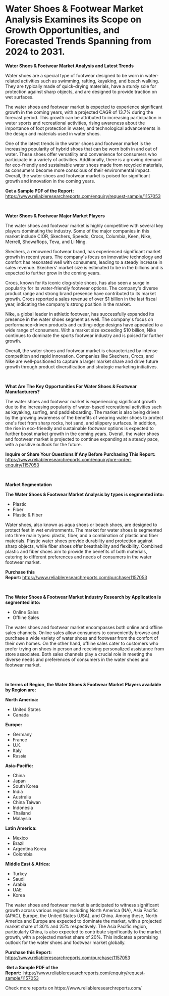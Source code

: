 <p><h1>Water Shoes & Footwear Market Analysis Examines its Scope on Growth Opportunities, and Forecasted Trends Spanning from 2024 to 2031.</h1></p><p><strong>Water Shoes & Footwear Market Analysis and Latest Trends</strong></p>
<p><p>Water shoes are a special type of footwear designed to be worn in water-related activities such as swimming, rafting, kayaking, and beach walking. They are typically made of quick-drying materials, have a sturdy sole for protection against sharp objects, and are designed to provide traction on wet surfaces.</p><p>The water shoes and footwear market is expected to experience significant growth in the coming years, with a projected CAGR of 13.7% during the forecast period. This growth can be attributed to increasing participation in water sports and recreational activities, rising awareness about the importance of foot protection in water, and technological advancements in the design and materials used in water shoes.</p><p>One of the latest trends in the water shoes and footwear market is the increasing popularity of hybrid shoes that can be worn both in and out of water. These shoes offer versatility and convenience for consumers who participate in a variety of activities. Additionally, there is a growing demand for eco-friendly and sustainable water shoes made from recycled materials, as consumers become more conscious of their environmental impact. Overall, the water shoes and footwear market is poised for significant growth and innovation in the coming years.</p></p>
<p><strong>Get a Sample PDF of the Report:&nbsp;</strong> <a href="https://www.reliableresearchreports.com/enquiry/request-sample/1157053">https://www.reliableresearchreports.com/enquiry/request-sample/1157053</a></p>
<p>&nbsp;</p>
<p><strong>Water Shoes & Footwear Major Market Players</strong></p>
<p><p>The water shoes and footwear market is highly competitive with several key players dominating the industry. Some of the major companies in this market include CIOR, Skechers, Speedo, Crocs, Columbia, Keen, Nike, Merrell, Showaflops, Teva, and Li Ning.</p><p>Skechers, a renowned footwear brand, has experienced significant market growth in recent years. The company's focus on innovative technology and comfort has resonated well with consumers, leading to a steady increase in sales revenue. Skechers' market size is estimated to be in the billions and is expected to further grow in the coming years.</p><p>Crocs, known for its iconic clog-style shoes, has also seen a surge in popularity for its water-friendly footwear options. The company's diverse product range and strong brand presence have contributed to its market growth. Crocs reported a sales revenue of over $1 billion in the last fiscal year, indicating the company's strong position in the market.</p><p>Nike, a global leader in athletic footwear, has successfully expanded its presence in the water shoes segment as well. The company's focus on performance-driven products and cutting-edge designs have appealed to a wide range of consumers. With a market size exceeding $10 billion, Nike continues to dominate the sports footwear industry and is poised for further growth.</p><p>Overall, the water shoes and footwear market is characterized by intense competition and rapid innovation. Companies like Skechers, Crocs, and Nike are well-positioned to capture a larger market share and drive future growth through product diversification and strategic marketing initiatives.</p></p>
<p>&nbsp;</p>
<p><strong>What Are The Key Opportunities For Water Shoes & Footwear Manufacturers?</strong></p>
<p><p>The water shoes and footwear market is experiencing significant growth due to the increasing popularity of water-based recreational activities such as kayaking, surfing, and paddleboarding. The market is also being driven by the growing awareness of the benefits of wearing water shoes to protect one's feet from sharp rocks, hot sand, and slippery surfaces. In addition, the rise in eco-friendly and sustainable footwear options is expected to further boost market growth in the coming years. Overall, the water shoes and footwear market is projected to continue expanding at a steady pace, with a positive outlook for the future.</p></p>
<p><strong>Inquire or Share Your Questions If Any Before Purchasing This Report:</strong> <a href="https://www.reliableresearchreports.com/enquiry/pre-order-enquiry/1157053">https://www.reliableresearchreports.com/enquiry/pre-order-enquiry/1157053</a></p>
<p>&nbsp;</p>
<p><strong>Market Segmentation</strong></p>
<p><strong>The Water Shoes & Footwear Market Analysis by types is segmented into:</strong></p>
<p><ul><li>Plastic</li><li>Fiber</li><li>Plastic & Fiber</li></ul></p>
<p><p>Water shoes, also known as aqua shoes or beach shoes, are designed to protect feet in wet environments. The market for water shoes is segmented into three main types: plastic, fiber, and a combination of plastic and fiber materials. Plastic water shoes provide durability and protection against sharp objects, while fiber shoes offer breathability and flexibility. Combined plastic and fiber shoes aim to provide the benefits of both materials, catering to different preferences and needs of consumers in the water footwear market.</p></p>
<p><strong>Purchase this Report:&nbsp;</strong><a href="https://www.reliableresearchreports.com/purchase/1157053">https://www.reliableresearchreports.com/purchase/1157053</a></p>
<p>&nbsp;</p>
<p><strong>The Water Shoes & Footwear Market Industry Research by Application is segmented into:</strong></p>
<p><ul><li>Online Sales</li><li>Offline Sales</li></ul></p>
<p><p>The water shoes and footwear market encompasses both online and offline sales channels. Online sales allow consumers to conveniently browse and purchase a wide variety of water shoes and footwear from the comfort of their own homes. On the other hand, offline sales cater to customers who prefer trying on shoes in person and receiving personalized assistance from store associates. Both sales channels play a crucial role in meeting the diverse needs and preferences of consumers in the water shoes and footwear market.</p></p>
<p>&nbsp;</p>
<p><strong>In terms of Region, the Water Shoes & Footwear Market Players available by Region are:</strong></p>
<p>
    <p> <strong> North America: </strong>
        <ul>
            <li>United States</li>
            <li>Canada</li>
        </ul>
        </p> 
    <p> <strong> Europe: </strong>
        <ul>
            <li>Germany</li>
            <li>France</li>
            <li>U.K.</li>
            <li>Italy</li>
            <li>Russia</li>
        </ul>
        </p> 
    <p> <strong> Asia-Pacific: </strong>
        <ul>
            <li>China</li>
            <li>Japan</li>
            <li>South Korea</li>
            <li>India</li>
            <li>Australia</li>
            <li>China Taiwan</li>
            <li>Indonesia</li>
            <li>Thailand</li>
            <li>Malaysia</li>
        </ul>
        </p> 
    <p> <strong> Latin America: </strong>
        <ul>
            <li>Mexico</li>
            <li>Brazil</li>
            <li>Argentina Korea</li>
            <li>Colombia</li>
        </ul>
        </p> 
    <p> <strong> Middle East & Africa: </strong>
        <ul>
            <li>Turkey</li>
            <li>Saudi</li>
            <li>Arabia</li>
            <li>UAE</li>
            <li>Korea</li>
        </ul>
    </p>
    </p>
<p><p>The water shoes and footwear market is anticipated to witness significant growth across various regions including North America (NA), Asia Pacific (APAC), Europe, the United States (USA), and China. Among these, North America and Europe are expected to dominate the market, with a projected market share of 30% and 25% respectively. The Asia Pacific region, particularly China, is also expected to contribute significantly to the market growth, with a projected market share of 20%. This indicates a promising outlook for the water shoes and footwear market globally.</p></p>
<p><strong>Purchase this Report: </strong><a href="https://www.reliableresearchreports.com/purchase/1157053">https://www.reliableresearchreports.com/purchase/1157053</a></p>
<p>&nbsp;<strong>Get a Sample PDF of the Report:&nbsp;&nbsp;</strong><a href="https://www.reliableresearchreports.com/enquiry/request-sample/1157053">https://www.reliableresearchreports.com/enquiry/request-sample/1157053</a></p>
<p><strong></strong></p>
<p>Check more reports on https://www.reliableresearchreports.com/</p>